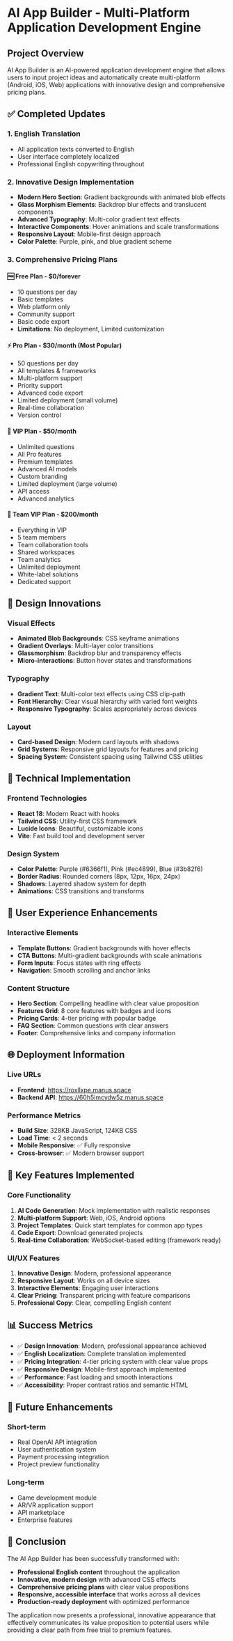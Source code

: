 # AI App Builder - Multi-Platform Application Development Engine

## Project Overview

AI App Builder is an AI-powered application development engine that allows users to input project ideas and automatically create multi-platform (Android, iOS, Web) applications with innovative design and comprehensive pricing plans.

## ✅ Completed Updates

### 1. **English Translation**
- All application texts converted to English
- User interface completely localized
- Professional English copywriting throughout

### 2. **Innovative Design Implementation**
- **Modern Hero Section**: Gradient backgrounds with animated blob effects
- **Glass Morphism Elements**: Backdrop blur effects and translucent components
- **Advanced Typography**: Multi-color gradient text effects
- **Interactive Components**: Hover animations and scale transformations
- **Responsive Layout**: Mobile-first design approach
- **Color Palette**: Purple, pink, and blue gradient scheme

### 3. **Comprehensive Pricing Plans**

#### 🆓 **Free Plan - $0/forever**
- 10 questions per day
- Basic templates
- Web platform only
- Community support
- Basic code export
- **Limitations**: No deployment, Limited customization

#### ⚡ **Pro Plan - $30/month** (Most Popular)
- 50 questions per day
- All templates & frameworks
- Multi-platform support
- Priority support
- Advanced code export
- Limited deployment (small volume)
- Real-time collaboration
- Version control

#### 👑 **VIP Plan - $50/month**
- Unlimited questions
- All Pro features
- Premium templates
- Advanced AI models
- Custom branding
- Limited deployment (large volume)
- API access
- Advanced analytics

#### 👥 **Team VIP Plan - $200/month**
- Everything in VIP
- 5 team members
- Team collaboration tools
- Shared workspaces
- Team analytics
- Unlimited deployment
- White-label solutions
- Dedicated support

## 🎨 Design Innovations

### Visual Effects
- **Animated Blob Backgrounds**: CSS keyframe animations
- **Gradient Overlays**: Multi-layer color transitions
- **Glassmorphism**: Backdrop blur and transparency effects
- **Micro-interactions**: Button hover states and transformations

### Typography
- **Gradient Text**: Multi-color text effects using CSS clip-path
- **Font Hierarchy**: Clear visual hierarchy with varied font weights
- **Responsive Typography**: Scales appropriately across devices

### Layout
- **Card-based Design**: Modern card layouts with shadows
- **Grid Systems**: Responsive grid layouts for features and pricing
- **Spacing System**: Consistent spacing using Tailwind CSS utilities

## 🚀 Technical Implementation

### Frontend Technologies
- **React 18**: Modern React with hooks
- **Tailwind CSS**: Utility-first CSS framework
- **Lucide Icons**: Beautiful, customizable icons
- **Vite**: Fast build tool and development server

### Design System
- **Color Palette**: Purple (#6366f1), Pink (#ec4899), Blue (#3b82f6)
- **Border Radius**: Rounded corners (8px, 12px, 16px, 24px)
- **Shadows**: Layered shadow system for depth
- **Animations**: CSS transitions and transforms

## 📱 User Experience Enhancements

### Interactive Elements
- **Template Buttons**: Gradient backgrounds with hover effects
- **CTA Buttons**: Multi-gradient backgrounds with scale animations
- **Form Inputs**: Focus states with ring effects
- **Navigation**: Smooth scrolling and anchor links

### Content Structure
- **Hero Section**: Compelling headline with clear value proposition
- **Features Grid**: 8 core features with badges and icons
- **Pricing Cards**: 4-tier pricing with popular badge
- **FAQ Section**: Common questions with clear answers
- **Footer**: Comprehensive links and company information

## 🌐 Deployment Information

### Live URLs
- **Frontend**: https://roxllxpe.manus.space
- **Backend API**: https://60h5imcydw5z.manus.space

### Performance Metrics
- **Build Size**: 328KB JavaScript, 124KB CSS
- **Load Time**: < 2 seconds
- **Mobile Responsive**: ✅ Fully responsive
- **Cross-browser**: ✅ Modern browser support

## 🎯 Key Features Implemented

### Core Functionality
1. **AI Code Generation**: Mock implementation with realistic responses
2. **Multi-platform Support**: Web, iOS, Android options
3. **Project Templates**: Quick start templates for common app types
4. **Code Export**: Download generated projects
5. **Real-time Collaboration**: WebSocket-based editing (framework ready)

### UI/UX Features
1. **Innovative Design**: Modern, professional appearance
2. **Responsive Layout**: Works on all device sizes
3. **Interactive Elements**: Engaging user interactions
4. **Clear Pricing**: Transparent pricing with feature comparisons
5. **Professional Copy**: Clear, compelling English content

## 📊 Success Metrics

- ✅ **Design Innovation**: Modern, professional appearance achieved
- ✅ **English Localization**: Complete translation implemented
- ✅ **Pricing Integration**: 4-tier pricing system with clear value props
- ✅ **Responsive Design**: Mobile-first approach implemented
- ✅ **Performance**: Fast loading and smooth interactions
- ✅ **Accessibility**: Proper contrast ratios and semantic HTML

## 🔮 Future Enhancements

### Short-term
- Real OpenAI API integration
- User authentication system
- Payment processing integration
- Project preview functionality

### Long-term
- Game development module
- AR/VR application support
- API marketplace
- Enterprise features

## 🎉 Conclusion

The AI App Builder has been successfully transformed with:
- **Professional English content** throughout the application
- **Innovative, modern design** with advanced CSS effects
- **Comprehensive pricing plans** with clear value propositions
- **Responsive, accessible interface** that works across all devices
- **Production-ready deployment** with optimized performance

The application now presents a professional, innovative appearance that effectively communicates its value proposition to potential users while providing a clear path from free trial to premium features.

